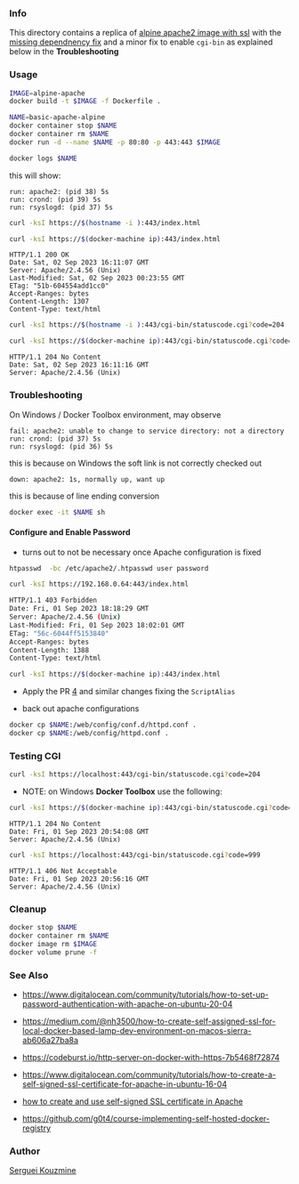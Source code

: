 ### Info 


This directory contains a replica of [alpine apache2 image with ssl](https://github.com/nimmis/docker-alpine-apache) with the [missing dependnency fix](https://github.com/nimmis/docker-alpine-apache/pull/4) and a minor fix to enable `cgi-bin` as explained below in the __Troubleshooting__


###  Usage
```sh
IMAGE=alpine-apache
docker build -t $IMAGE -f Dockerfile .
```
```sh
NAME=basic-apache-alpine
docker container stop $NAME
docker container rm $NAME
docker run -d --name $NAME -p 80:80 -p 443:443 $IMAGE
```

```sh
docker logs $NAME
```

this will show:

```text
run: apache2: (pid 38) 5s
run: crond: (pid 39) 5s
run: rsyslogd: (pid 37) 5s
```
```sh
curl -ksI https://$(hostname -i ):443/index.html
```
```sh
curl -ksI https://$(docker-machine ip):443/index.html
```
```text
HTTP/1.1 200 OK
Date: Sat, 02 Sep 2023 16:11:07 GMT
Server: Apache/2.4.56 (Unix)
Last-Modified: Sat, 02 Sep 2023 00:23:55 GMT
ETag: "51b-604554add1cc0"
Accept-Ranges: bytes
Content-Length: 1307
Content-Type: text/html
```
```sh
curl -ksI https://$(hostname -i ):443/cgi-bin/statuscode.cgi?code=204
```
```sh
curl -ksI https://$(docker-machine ip):443/cgi-bin/statuscode.cgi?code=204
```
```text
HTTP/1.1 204 No Content
Date: Sat, 02 Sep 2023 16:11:16 GMT
Server: Apache/2.4.56 (Unix)
```
### Troubleshooting


On Windows / Docker Toolbox environment, may observe
```text
fail: apache2: unable to change to service directory: not a directory
run: crond: (pid 37) 5s
run: rsyslogd: (pid 36) 5s
```
this is because on Windows the soft link is not correctly checked out

```text
down: apache2: 1s, normally up, want up
```
this is because of line ending conversion
```sh
docker exec -it $NAME sh
```

#### Configure and Enable Password

* turns out to not be necessary once Apache configuration is fixed
```sh
htpasswd  -bc /etc/apache2/.htpasswd user password
```

```sh
curl -ksI https://192.168.0.64:443/index.html
```

```sh
HTTP/1.1 403 Forbidden
Date: Fri, 01 Sep 2023 18:18:29 GMT
Server: Apache/2.4.56 (Unix)
Last-Modified: Fri, 01 Sep 2023 18:02:01 GMT
ETag: "56c-6044ff5153840"
Accept-Ranges: bytes
Content-Length: 1388
Content-Type: text/html
```

```sh
curl -ksI https://$(docker-machine ip):443/index.html
```

 * Apply the PR [4](https://github.com/nimmis/docker-alpine-apache/pull/4/) and similar changes fixing the `ScriptAlias`


 * back out apache configurations

```sh
docker cp $NAME:/web/config/conf.d/httpd.conf .
docker cp $NAME:/web/config/httpd.conf .
```

### Testing CGI

```sh
curl -ksI https://localhost:443/cgi-bin/statuscode.cgi?code=204
```
* NOTE: on Windows __Docker Toolbox__ use the following:
```sh
curl -ksI https://$(docker-machine ip):443/cgi-bin/statuscode.cgi?code=204
```

```text
HTTP/1.1 204 No Content
Date: Fri, 01 Sep 2023 20:54:08 GMT
Server: Apache/2.4.56 (Unix)
```
```sh
curl -ksI https://localhost:443/cgi-bin/statuscode.cgi?code=999
```
```text
HTTP/1.1 406 Not Acceptable
Date: Fri, 01 Sep 2023 20:56:16 GMT
Server: Apache/2.4.56 (Unix)
```
### Cleanup
```sh
docker stop $NAME
docker container rm $NAME
docker image rm $IMAGE
docker volume prune -f
```


### See Also

   * https://www.digitalocean.com/community/tutorials/how-to-set-up-password-authentication-with-apache-on-ubuntu-20-04

   *  https://medium.com/@nh3500/how-to-create-self-assigned-ssl-for-local-docker-based-lamp-dev-environment-on-macos-sierra-ab606a27ba8a

   * https://codeburst.io/http-server-on-docker-with-https-7b5468f72874
   * https://www.digitalocean.com/community/tutorials/how-to-create-a-self-signed-ssl-certificate-for-apache-in-ubuntu-16-04
   * [how to create and use self-signed SSL certificate in Apache](https://www.howtogeek.com/devops/how-to-create-and-use-self-signed-ssl-on-apache/)
   * https://github.com/g0t4/course-implementing-self-hosted-docker-registry

### Author
[Serguei Kouzmine](kouzmine_serguei@yahoo.com)
